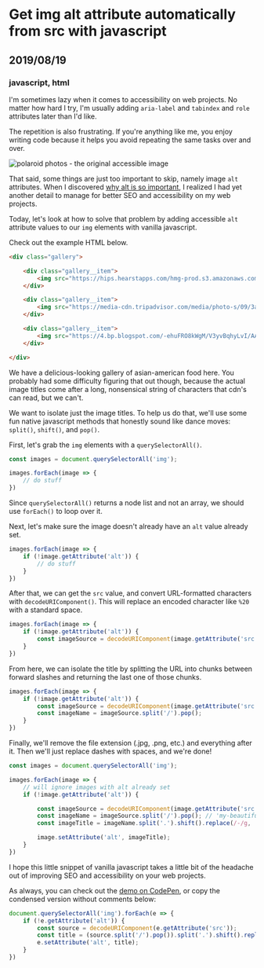 # Get img alt attribute automatically from src with javascript
## 2019/08/19
### javascript, html

I'm sometimes lazy when it comes to accessibility on web projects. No matter how hard I try, I'm usually adding `aria-label` and `tabindex` and `role` attributes later than I'd like.

The repetition is also frustrating. If you're anything like me, you enjoy writing code because it helps you avoid repeating the same tasks over and over.

![polaroid photos - the original accessible image](/_images/blog/polaroids.jpg)

That said, some things are just too important to skip, namely image `alt` attributes. When I discovered [why alt is so important](https://moz.com/learn/seo/alt-text), I realized I had yet another detail to manage for better SEO and accessibility on my web projects.

Today, let's look at how to solve that problem by adding accessible `alt` attribute values to our `img` elements with vanilla javascript.

Check out the example HTML below.

```html
<div class="gallery">

    <div class="gallery__item">
        <img src="https://hips.hearstapps.com/hmg-prod.s3.amazonaws.com/_images/wboc-2-media-approved-preview-1521054875.jpeg?crop=1.00xw:0.870xh;0,0.130xh&resize=1080:*">
    </div>

    <div class="gallery__item">
        <img src="https://media-cdn.tripadvisor.com/media/photo-s/09/3a/1b/8a/sesame-chicken-yum.jpg">
    </div>

    <div class="gallery__item">
        <img src="https://4.bp.blogspot.com/-ehuFRO8kWgM/V3yvBqhyLvI/AAAAAAAAwQY/-eaVSQkLFs8ioHS53M_Hjxj7DJuj-pWFQCLcB/w1200-h630-p-k-no-nu/pei-wei-summer-salads.jpg">
    </div>

</div>
```

We have a delicious-looking gallery of asian-american food here. You probably had some difficulty figuring that out though, because the actual image titles come after a long, nonsensical string of characters that cdn's can read, but we can't.

We want to isolate just the image titles. To help us do that, we'll use some fun native javascript methods that honestly sound like dance moves: `split()`, `shift()`, and `pop()`.

First, let's grab the `img` elements with a `querySelectorAll()`.

```javascript
const images = document.querySelectorAll('img');

images.forEach(image => {
    // do stuff
})
```

Since `querySelectorAll()` returns a node list and not an array, we should use `forEach()` to loop over it.

Next, let's make sure the image doesn't already have an `alt` value already set.

```javascript
images.forEach(image => {
    if (!image.getAttribute('alt')) {
        // do stuff
    }
})
```

After that, we can get the `src` value, and convert URL-formatted characters with `decodeURIComponent()`. This will replace an encoded character like `%20` with a standard space.

```javascript
images.forEach(image => {
    if (!image.getAttribute('alt')) {
        const imageSource = decodeURIComponent(image.getAttribute('src'));
    }
})
```

From here, we can isolate the title by splitting the URL into chunks between forward slashes and returning the last one of those chunks.

```javascript
images.forEach(image => {
    if (!image.getAttribute('alt')) {
        const imageSource = decodeURIComponent(image.getAttribute('src'));
        const imageName = imageSource.split('/').pop();
    }
})
```

Finally, we'll remove the file extension (.jpg, .png, etc.) and everything after it. Then we'll just replace dashes with spaces, and we're done!

```javascript
const images = document.querySelectorAll('img');

images.forEach(image => {
    // will ignore images with alt already set
    if (!image.getAttribute('alt')) {

        const imageSource = decodeURIComponent(image.getAttribute('src'));
        const imageName = imageSource.split('/').pop(); // 'my-beautiful-image.jpg?format=small'
        const imageTitle = imageName.split('.').shift().replace(/-/g, ' '); // 'my beautiful image'

        image.setAttribute('alt', imageTitle);
    }
})
```

I hope this little snippet of vanilla javascript takes a little bit of the headache out of improving SEO and accessibility on your web projects.

As always, you can check out the [demo on CodePen](https://codepen.io/bradeneast/pen/ZEzpLNg), or copy the condensed version without comments below:

```javascript
document.querySelectorAll('img').forEach(e => {
    if (!e.getAttribute('alt')) {
        const source = decodeURIComponent(e.getAttribute('src'));
        const title = (source.split('/').pop()).split('.').shift().replace(/-/g, ' ');
        e.setAttribute('alt', title);
    }
})
```